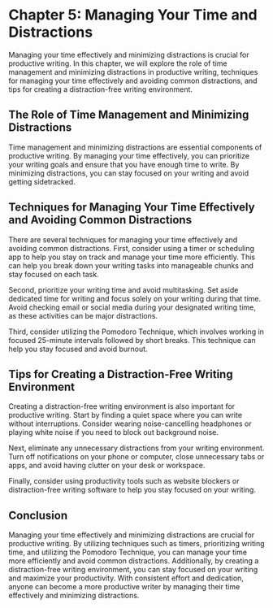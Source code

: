 Chapter 5: Managing Your Time and Distractions
==============================================

Managing your time effectively and minimizing distractions is crucial for productive writing. In this chapter, we will explore the role of time management and minimizing distractions in productive writing, techniques for managing your time effectively and avoiding common distractions, and tips for creating a distraction-free writing environment.

The Role of Time Management and Minimizing Distractions
-------------------------------------------------------

Time management and minimizing distractions are essential components of productive writing. By managing your time effectively, you can prioritize your writing goals and ensure that you have enough time to write. By minimizing distractions, you can stay focused on your writing and avoid getting sidetracked.

Techniques for Managing Your Time Effectively and Avoiding Common Distractions
------------------------------------------------------------------------------

There are several techniques for managing your time effectively and avoiding common distractions. First, consider using a timer or scheduling app to help you stay on track and manage your time more efficiently. This can help you break down your writing tasks into manageable chunks and stay focused on each task.

Second, prioritize your writing time and avoid multitasking. Set aside dedicated time for writing and focus solely on your writing during that time. Avoid checking email or social media during your designated writing time, as these activities can be major distractions.

Third, consider utilizing the Pomodoro Technique, which involves working in focused 25-minute intervals followed by short breaks. This technique can help you stay focused and avoid burnout.

Tips for Creating a Distraction-Free Writing Environment
--------------------------------------------------------

Creating a distraction-free writing environment is also important for productive writing. Start by finding a quiet space where you can write without interruptions. Consider wearing noise-cancelling headphones or playing white noise if you need to block out background noise.

Next, eliminate any unnecessary distractions from your writing environment. Turn off notifications on your phone or computer, close unnecessary tabs or apps, and avoid having clutter on your desk or workspace.

Finally, consider using productivity tools such as website blockers or distraction-free writing software to help you stay focused on your writing.

Conclusion
----------

Managing your time effectively and minimizing distractions are crucial for productive writing. By utilizing techniques such as timers, prioritizing writing time, and utilizing the Pomodoro Technique, you can manage your time more efficiently and avoid common distractions. Additionally, by creating a distraction-free writing environment, you can stay focused on your writing and maximize your productivity. With consistent effort and dedication, anyone can become a more productive writer by managing their time effectively and minimizing distractions.
